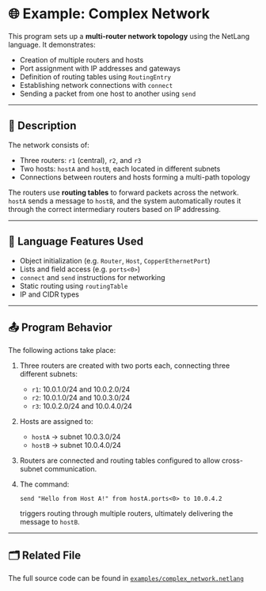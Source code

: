 # 🌐 Example: Complex Network

This program sets up a **multi-router network topology** using the NetLang language. It demonstrates:
- Creation of multiple routers and hosts
- Port assignment with IP addresses and gateways
- Definition of routing tables using `RoutingEntry`
- Establishing network connections with `connect`
- Sending a packet from one host to another using `send`

---

## 🧠 Description

The network consists of:
- Three routers: `r1` (central), `r2`, and `r3`
- Two hosts: `hostA` and `hostB`, each located in different subnets
- Connections between routers and hosts forming a multi-path topology

The routers use **routing tables** to forward packets across the network. `hostA` sends a message to `hostB`, and the system automatically routes it through the correct intermediary routers based on IP addressing.

---

## 🧰 Language Features Used

- Object initialization (e.g. `Router`, `Host`, `CopperEthernetPort`)
- Lists and field access (e.g. `ports<0>`)
- `connect` and `send` instructions for networking
- Static routing using `routingTable`
- IP and CIDR types

---

## 📤 Program Behavior

The following actions take place:

1. Three routers are created with two ports each, connecting three different subnets:
   - `r1`: 10.0.1.0/24 and 10.0.2.0/24
   - `r2`: 10.0.1.0/24 and 10.0.3.0/24
   - `r3`: 10.0.2.0/24 and 10.0.4.0/24

2. Hosts are assigned to:
   - `hostA` → subnet 10.0.3.0/24
   - `hostB` → subnet 10.0.4.0/24

3. Routers are connected and routing tables configured to allow cross-subnet communication.

4. The command:
   ```netlang
   send "Hello from Host A!" from hostA.ports<0> to 10.0.4.2
   ```
   triggers routing through multiple routers, ultimately delivering the message to `hostB`.

---

## 🗂 Related File

The full source code can be found in [`examples/complex_network.netlang`](../examples/complex_network.netlang)
